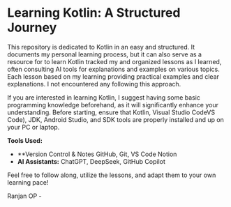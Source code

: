 # Learning Kotlin: A Structured Journey

This repository is dedicated to Kotlin in an easy and structured. It documents my personal learning process, but it can also serve as a resource for to learn Kotlin tracked my and organized lessons as I learned, often consulting AI tools for explanations and examples on various topics. Each lesson based on my learning providing practical examples and clear explanations. I not encountered any following this approach.

If you are interested in learning Kotlin, I suggest having some basic programming knowledge beforehand, as it will significantly enhance your understanding. Before starting, ensure that Kotlin, Visual Studio CodeVS Code), JDK, Android Studio, and SDK tools are properly installed and up on your PC or laptop.

**Tools Used:**
- **Version Control & Notes GitHub, Git, VS Code Notion
- **AI Assistants:** ChatGPT, DeepSeek, GitHub Copilot

Feel free to follow along, utilize the lessons, and adapt them to your own learning pace!

Ranjan OP - 
